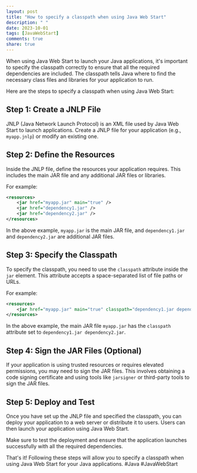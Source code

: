 ```yaml
---
layout: post
title: "How to specify a classpath when using Java Web Start"
description: " "
date: 2023-10-01
tags: [JavaWebStart]
comments: true
share: true
---
```


When using Java Web Start to launch your Java applications, it's important to specify the classpath correctly to ensure that all the required dependencies are included. The classpath tells Java where to find the necessary class files and libraries for your application to run.

Here are the steps to specify a classpath when using Java Web Start:

## Step 1: Create a JNLP File
JNLP (Java Network Launch Protocol) is an XML file used by Java Web Start to launch applications. Create a JNLP file for your application (e.g., `myapp.jnlp`) or modify an existing one.

## Step 2: Define the Resources
Inside the JNLP file, define the resources your application requires. This includes the main JAR file and any additional JAR files or libraries.

For example:
```xml
<resources>
    <jar href="myapp.jar" main="true" />
    <jar href="dependency1.jar" />
    <jar href="dependency2.jar" />
</resources>
```

In the above example, `myapp.jar` is the main JAR file, and `dependency1.jar` and `dependency2.jar` are additional JAR files.

## Step 3: Specify the Classpath
To specify the classpath, you need to use the `classpath` attribute inside the `jar` element. This attribute accepts a space-separated list of file paths or URLs.

For example:
```xml
<resources>
    <jar href="myapp.jar" main="true" classpath="dependency1.jar dependency2.jar" />
</resources>
```

In the above example, the main JAR file `myapp.jar` has the `classpath` attribute set to `dependency1.jar dependency2.jar`.

## Step 4: Sign the JAR Files (Optional)
If your application is using trusted resources or requires elevated permissions, you may need to sign the JAR files. This involves obtaining a code signing certificate and using tools like `jarsigner` or third-party tools to sign the JAR files.

## Step 5: Deploy and Test
Once you have set up the JNLP file and specified the classpath, you can deploy your application to a web server or distribute it to users. Users can then launch your application using Java Web Start.

Make sure to test the deployment and ensure that the application launches successfully with all the required dependencies.

That's it! Following these steps will allow you to specify a classpath when using Java Web Start for your Java applications. #Java #JavaWebStart